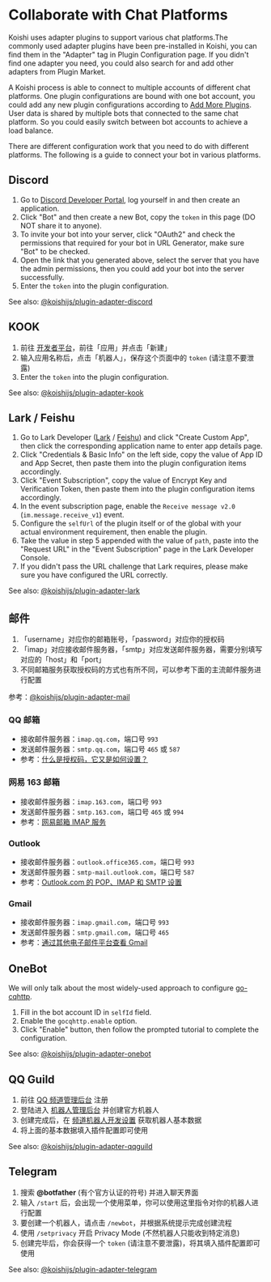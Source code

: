 # Collaborate with Chat Platforms

Koishi uses adapter plugins to support various chat platforms.The commonly used adapter plugins have been pre-installed in Koishi, you can find them in the "Adapter" tag in Plugin Configuration page. If you didn't find one adapter you need, you could also search for and add other adapters from Plugin Market.

A Koishi process is able to connect to multiple accounts of different chat platforms. One plugin configurations are bound with one bot account, you could add any new plugin configurations according to [Add More Plugins](./market.md#添加更多插件). User data is shared by multiple bots that connected to the same chat platform. So you could easily switch between bot accounts to achieve a load balance.

There are different configuration work that you need to do with different platforms. The following is a guide to connect your bot in various platforms.

## Discord

1. Go to [Discord Developer Portal](https://discord.com/developers/applications), log yourself in and then create an application.
2. Click "Bot" and then create a new Bot, copy the `token` in this page (DO NOT share it to anyone).
3. To invite your bot into your server, click "OAuth2" and check the permissions that required for your bot in URL Generator, make sure "Bot" to be checked.
4. Open the link that you generated above, select the server that you have the admin permissions, then you could add your bot into the server successfully.
5. Enter the `token` into the plugin configuration.

See also: [@koishijs/plugin-adapter-discord](../../plugins/adapter/discord.md)

## KOOK

1. 前往 [开发者平台](https://developer.kookapp.cn/)，前往「应用」并点击「新建」
2. 输入应用名称后，点击「机器人」，保存这个页面中的 `token` (请注意不要泄露)
3. Enter the `token` into the plugin configuration.

See also: [@koishijs/plugin-adapter-kook](../../plugins/adapter/kook.md)

## Lark / Feishu

1. Go to Lark Developer ([Lark](https://open.larksuite.com/app/) / [Feishu](https://open.feishu.cn/app/)) and click "Create Custom App", then click the corresponding application name to enter app details page.
2. Click "Credentials & Basic Info" on the left side, copy the value of App ID and App Secret, then paste them into the plugin configuration items accordingly.
3. Click "Event Subscription", copy the value of Encrypt Key and Verification Token, then paste them into the plugin configuration items accordingly.
4. In the event subscription page, enable the `Receive message v2.0` (`im.message.receive_v1`) event.
5. Configure the `selfUrl` of the plugin itself or of the global with your actual environment requirement, then enable the plugin.
6. Take the value in step 5 appended with the value of `path`, paste into the "Request URL" in the "Event Subscription" page in the Lark Developer Console.
7. If you didn't pass the URL challenge that Lark requires, please make sure you have configured the URL correctly.

See also: [@koishijs/plugin-adapter-lark](../../plugins/adapter/lark.md)

## 邮件

1. 「username」对应你的邮箱账号，「password」对应你的授权码
2. 「imap」对应接收邮件服务器，「smtp」对应发送邮件服务器，需要分别填写对应的「host」和「port」
3. 不同邮箱服务获取授权码的方式也有所不同，可以参考下面的主流邮件服务进行配置

参考：[@koishijs/plugin-adapter-mail](../../plugins/adapter/mail.md)

### QQ 邮箱

- 接收邮件服务器：`imap.qq.com`，端口号 `993`
- 发送邮件服务器：`smtp.qq.com`，端口号 `465` 或 `587`
- 参考：[什么是授权码，它又是如何设置？](https://service.mail.qq.com/detail/0/75)

### 网易 163 邮箱

- 接收邮件服务器：`imap.163.com`，端口号 `993`
- 发送邮件服务器：`smtp.163.com`，端口号 `465` 或 `994`
- 参考：[网易邮箱 IMAP 服务](https://mail.163.com/html/110127_imap/index.htm)

### Outlook

- 接收邮件服务器：`outlook.office365.com`，端口号 `993`
- 发送邮件服务器：`smtp-mail.outlook.com`，端口号 `587`
- 参考：[Outlook.com 的 POP、IMAP 和 SMTP 设置](https://support.microsoft.com/zh-cn/office/outlook-com-%E7%9A%84-pop-imap-%E5%92%8C-smtp-%E8%AE%BE%E7%BD%AE-d088b986-291d-42b8-9564-9c414e2aa040)

### Gmail

- 接收邮件服务器：`imap.gmail.com`，端口号 `993`
- 发送邮件服务器：`smtp.gmail.com`，端口号 `465`
- 参考：[通过其他电子邮件平台查看 Gmail](https://support.google.com/mail/answer/7126229?hl=zh-Hans#zippy=%2C%E7%AC%AC-%E6%AD%A5%E6%A3%80%E6%9F%A5-imap-%E6%98%AF%E5%90%A6%E5%B7%B2%E5%90%AF%E7%94%A8%2C%E7%AC%AC-%E6%AD%A5%E5%9C%A8%E7%94%B5%E5%AD%90%E9%82%AE%E4%BB%B6%E5%AE%A2%E6%88%B7%E7%AB%AF%E4%B8%AD%E6%9B%B4%E6%94%B9-smtp-%E5%92%8C%E5%85%B6%E4%BB%96%E8%AE%BE%E7%BD%AE)

## OneBot

We will only talk about the most widely-used approach to configure [go-cqhttp](https://github.com/Mrs4s/go-cqhttp).

1. Fill in the bot account ID in `selfId` field.
2. Enable the  `gocqhttp.enable` option.
3. Click "Enable" button, then follow the prompted tutorial to complete the configuration.

See also: [@koishijs/plugin-adapter-onebot](../../plugins/adapter/onebot.md)

## QQ Guild

1. 前往 [QQ 频道管理后台](https://bot.q.qq.com/open/#/type?appType=2) 注册
2. 登陆进入 [机器人管理后台](https://bot.q.qq.com/open/#/botlogin) 并创建官方机器人
3. 创建完成后，在 [频道机器人开发设置](https://bot.q.qq.com/#/developer/developer-setting) 获取机器人基本数据
4. 将上面的基本数据填入插件配置即可使用

See also: [@koishijs/plugin-adapter-qqguild](../../plugins/adapter/qqguild.md)

## Telegram

1. 搜索 **@botfather** (有个官方认证的符号) 并进入聊天界面
2. 输入 `/start` 后，会出现一个使用菜单，你可以使用这里指令对你的机器人进行配置
3. 要创建一个机器人，请点击 `/newbot`，并根据系统提示完成创建流程
4. 使用 `/setprivacy` 开启 Privacy Mode (不然机器人只能收到特定消息)
5. 创建完毕后，你会获得一个 `token` (请注意不要泄露)，将其填入插件配置即可使用

See also: [@koishijs/plugin-adapter-telegram](../../plugins/adapter/telegram.md)
